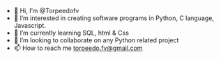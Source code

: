 - 👋 Hi, I’m @Torpeedofv
- 👀 I’m interested in creating software programs in Python, C language, Javascript.
- 🌱 I’m currently learning SQL, html & Css
- 💞️ I’m looking to collaborate on any Python related project
- 📫 How to reach me torpeedo.fv@gmail.com

<!---
Torpeedofv/Torpeedofv is a ✨ special ✨ repository because its `README.md` (this file) appears on your GitHub profile.
You can click the Preview link to take a look at your changes.
--->
